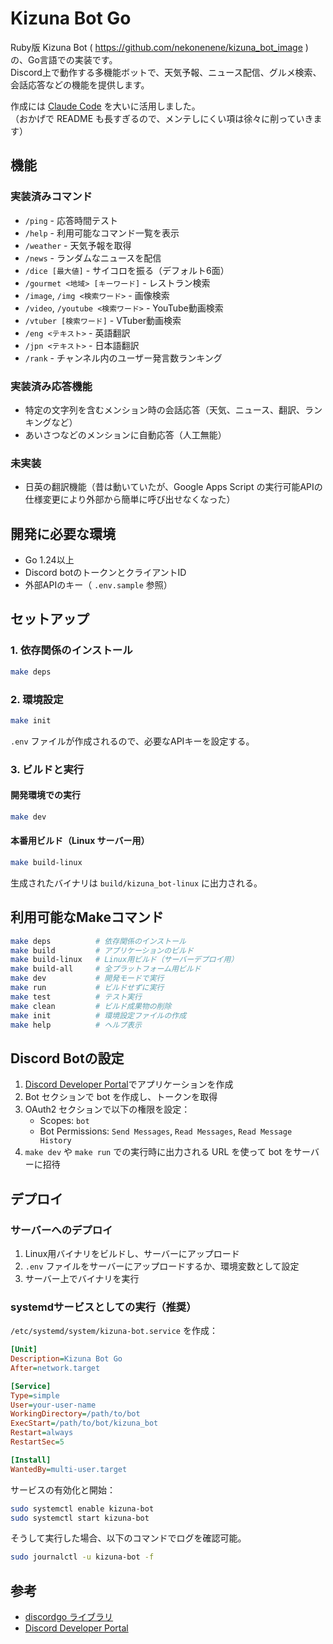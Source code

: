 # Kizuna Bot Go

Ruby版 Kizuna Bot ( https://github.com/nekonenene/kizuna_bot_image ) の、Go言語での実装です。  
Discord上で動作する多機能ボットで、天気予報、ニュース配信、グルメ検索、会話応答などの機能を提供します。

作成には [Claude Code](https://docs.anthropic.com/ja/docs/claude-code/overview) を大いに活用しました。  
（おかげで README も長すぎるので、メンテしにくい項は徐々に削っていきます）


## 機能

### 実装済みコマンド

- `/ping` - 応答時間テスト
- `/help` - 利用可能なコマンド一覧を表示
- `/weather` - 天気予報を取得
- `/news` - ランダムなニュースを配信
- `/dice [最大値]` - サイコロを振る（デフォルト6面）
- `/gourmet <地域> [キーワード]` - レストラン検索
- `/image`, `/img <検索ワード>` - 画像検索
- `/video`, `/youtube <検索ワード>` - YouTube動画検索
- `/vtuber [検索ワード]` - VTuber動画検索
- `/eng <テキスト>` - 英語翻訳
- `/jpn <テキスト>` - 日本語翻訳
- `/rank` - チャンネル内のユーザー発言数ランキング

### 実装済み応答機能

- 特定の文字列を含むメンション時の会話応答（天気、ニュース、翻訳、ランキングなど）
- あいさつなどのメンションに自動応答（人工無能）

### 未実装

- 日英の翻訳機能（昔は動いていたが、Google Apps Script の実行可能APIの仕様変更により外部から簡単に呼び出せなくなった）


## 開発に必要な環境

- Go 1.24以上
- Discord botのトークンとクライアントID
- 外部APIのキー（ `.env.sample` 参照）


## セットアップ

### 1. 依存関係のインストール

```bash
make deps
```

### 2. 環境設定

```bash
make init
```

`.env` ファイルが作成されるので、必要なAPIキーを設定する。

### 3. ビルドと実行

#### 開発環境での実行

```bash
make dev
```

#### 本番用ビルド（Linux サーバー用）

```bash
make build-linux
```

生成されたバイナリは `build/kizuna_bot-linux` に出力される。


## 利用可能なMakeコマンド

```bash
make deps          # 依存関係のインストール
make build         # アプリケーションのビルド
make build-linux   # Linux用ビルド（サーバーデプロイ用）
make build-all     # 全プラットフォーム用ビルド
make dev           # 開発モードで実行
make run           # ビルドせずに実行
make test          # テスト実行
make clean         # ビルド成果物の削除
make init          # 環境設定ファイルの作成
make help          # ヘルプ表示
```


## Discord Botの設定

1. [Discord Developer Portal](https://discord.com/developers/applications)でアプリケーションを作成
2. Bot セクションで bot を作成し、トークンを取得
3. OAuth2 セクションで以下の権限を設定：
   - Scopes: `bot`
   - Bot Permissions: `Send Messages`, `Read Messages`, `Read Message History`
4. `make dev` や `make run` での実行時に出力される URL を使って bot をサーバーに招待


## デプロイ

### サーバーへのデプロイ

1. Linux用バイナリをビルドし、サーバーにアップロード
2. `.env` ファイルをサーバーにアップロードするか、環境変数として設定
3. サーバー上でバイナリを実行

### systemdサービスとしての実行（推奨）

`/etc/systemd/system/kizuna-bot.service` を作成：

```ini
[Unit]
Description=Kizuna Bot Go
After=network.target

[Service]
Type=simple
User=your-user-name
WorkingDirectory=/path/to/bot
ExecStart=/path/to/bot/kizuna_bot
Restart=always
RestartSec=5

[Install]
WantedBy=multi-user.target
```

サービスの有効化と開始：
```bash
sudo systemctl enable kizuna-bot
sudo systemctl start kizuna-bot
```

そうして実行した場合、以下のコマンドでログを確認可能。

```bash
sudo journalctl -u kizuna-bot -f
```


## 参考

- [discordgo ライブラリ](https://github.com/bwmarrin/discordgo)
- [Discord Developer Portal](https://discord.com/developers/docs/)
